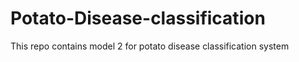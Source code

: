 # Potato-Disease-classification
This repo contains model 2 for potato disease classification system 
